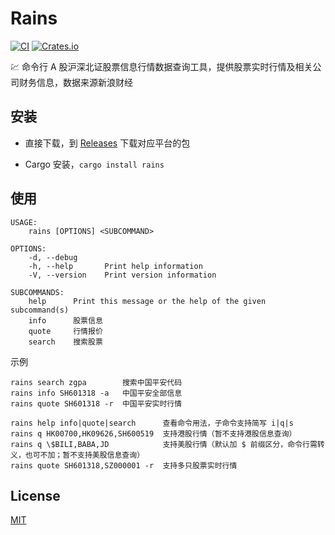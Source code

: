 
# Rains

[![CI](https://github.com/rookie0/rains/actions/workflows/ci.yml/badge.svg?branch=main)](https://github.com/rookie0/rains/actions) [![Crates.io](https://img.shields.io/crates/v/rains.svg)](https://crates.io/crates/rains)

💹 命令行 A 股沪深北证股票信息行情数据查询工具，提供股票实时行情及相关公司财务信息，数据来源新浪财经


## 安装

- 直接下载，到 [Releases](https://github.com/rookie0/rains/releases) 下载对应平台的包

- Cargo 安装，`cargo install rains`


## 使用

```
USAGE:
    rains [OPTIONS] <SUBCOMMAND>

OPTIONS:
    -d, --debug
    -h, --help       Print help information
    -V, --version    Print version information

SUBCOMMANDS:
    help      Print this message or the help of the given subcommand(s)
    info      股票信息
    quote     行情报价
    search    搜索股票
```

示例
```
rains search zgpa        搜索中国平安代码
rains info SH601318 -a   中国平安全部信息
rains quote SH601318 -r  中国平安实时行情

rains help info|quote|search      查看命令用法，子命令支持简写 i|q|s
rains q HK00700,HK09626,SH600519  支持港股行情（暂不支持港股信息查询）
rains q \$BILI,BABA,JD            支持美股行情（默认加 $ 前缀区分，命令行需转义，也可不加；暂不支持美股信息查询）
rains quote SH601318,SZ000001 -r  支持多只股票实时行情
```


## License

[MIT](LICENSE)
